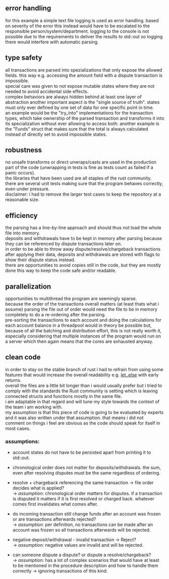## error handling
for this example a simple text file logging is used as error handling.
based on severity of the error this instead would have to be escalated to the responsible person/system/department.
logging to the console is not possible due to the requirements to deliver the results to std::out so logging there would interfere with automatic parsing.

## type safety
all transactions are parsed into spezializations that only expose the allowed fields. this way e.g. accessing the amount field with a dispute transaction is impossible.  
special care was given to not expose mutable states where they are not needed to avoid accidental side effects.  
complex behaviors are always hidden behind at least one layer of abstraction
another important aspect is the "single source of truth". states must only ever defined by one set of data for one specific point in time.  
an example would be the "try_into" implementations for the transaction types, which take ownership of the parsed transaction and transforms it into its specialization without ever allowing to access both.
another example is the "Funds" struct that makes sure that the total is always calculated instead of directly set to avoid impossible states.

## robustness
no unsafe transforms or direct unwraps/casts are used in the production part of the code (unwrapping in tests is fine as tests count as failed if a panic occurs).  
the libraries that have been used are all staples of the rust community.  
there are several unit tests making sure that the program behaves correctly, even under pressure.  
disclaimer: i had to remove the larger test cases to keep the repository at a reasonable size.

## efficiency
the parsing has a line-by-line approach and should thus not load the whole file into memory.  
deposits and withdrawals have to be kept in memory after parsing because they can be referenced by dispute transactions later on.  
in order to be able to throw away dispute/resolve/chargeback transactions after applying their data, deposits and withdrawals are stored with flags to show their dispute status instead.  
there are opportunities to avoid copies still in the code, but they are mostly done this way to keep the code safe and/or readable.

## parallelization
opportunities to multithread the program are seemingly sparse.  
because the order of the transactions overall matters (at least thats what i assume) parsing the file out of order would need the file to be in memory completely to do a re-ordering after the parsing.  
pre-sorting the transactions to each account and doing the calculations for each account balance in a threadpool would in theory be possible but, because of all the batching and distribution effort, this is not really worth it, especially considering that multiple instances of the program would run on a server which then again means that the cores are exhausted anyway.

## clean code
in order to stay on the stable branch of rust i had to refrain from using some features that would increase the overall readability e.g. [let..else](https://rust-lang.github.io/rfcs/3137-let-else.html) with early returns.  
overall the files are a little bit longer than i would usually prefer but i tried to comply with the standards the Rust community is setting which is leaving connected structs and functions mostly in the same file.  
i am adaptable in that regard and will tune my style towards the context of the team i am working with.  
my assumption is that this piece of code is going to be evaluated by experts and it was also written under that assumption. that means i did not comment on things i feel are obvious as the code should speak for itself in most cases.


### assumptions:
- account states do not have to be persisted apart from printing it to std::out.

- chronological order does not matter for deposits/withdrawals. the sum, even after resolving disputes must be the same regardless of ordering.

- resolve + chargeback referencing the same transaction -> file order decides what is applied?  
  -> *assumption*: chronological order matters for disputes. if a transaction is disputed it matters if it is first resolved or charged back. whatever comes first invalidates what comes after.

- do incoming transaction still change funds after an account was frozen or are transactions afterwards rejected?  
  -> *assumption*: per definition, no transactions can be made after an account was frozen so all transactions afterwards will be rejected.

- negative deposit/withdrawal - invalid transaction -> Reject?  
  -> *assumption*: negative values are invalid and will be rejected.

- can someone dispute a dispute? or dispute a resolve/chargeback?  
  -> *assumption*: has a lot of complex scenarios that would have at least to be mentioned in the procedure description and how to handle them correctly -> ignoring transactions of this kind.
